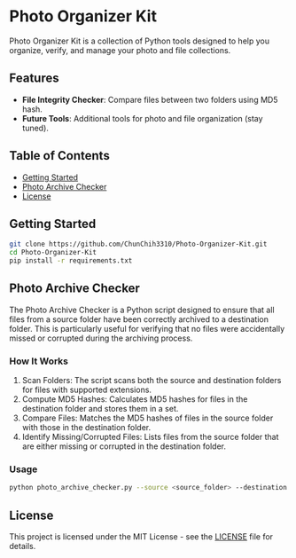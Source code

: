 # Photo Organizer Kit

Photo Organizer Kit is a collection of Python tools designed to help you organize, verify, and manage your photo and file collections.

## Features
- **File Integrity Checker**: Compare files between two folders using MD5 hash.
- **Future Tools**: Additional tools for photo and file organization (stay tuned).

## Table of Contents
- [Getting Started](#getting-started)
- [Photo Archive Checker](#photo-archive-checker)
- [License](#license)

## Getting Started
   ```bash
   git clone https://github.com/ChunChih3310/Photo-Organizer-Kit.git
   cd Photo-Organizer-Kit
   pip install -r requirements.txt
   ```


## Photo Archive Checker
The Photo Archive Checker is a Python script designed to ensure that all files from a source folder have been correctly archived to a destination folder. This is particularly useful for verifying that no files were accidentally missed or corrupted during the archiving process.

### How It Works
1. Scan Folders: The script scans both the source and destination folders for files with supported extensions.
2. Compute MD5 Hashes: Calculates MD5 hashes for files in the destination folder and stores them in a set.
3. Compare Files: Matches the MD5 hashes of files in the source folder with those in the destination folder.
4. Identify Missing/Corrupted Files: Lists files from the source folder that are either missing or corrupted in the destination folder.

### Usage
```bash
python photo_archive_checker.py --source <source_folder> --destination <destination_folder>
```




## License
This project is licensed under the MIT License - see the [LICENSE](LICENSE) file for details.


